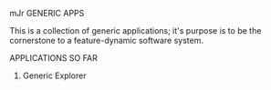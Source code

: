 mJr GENERIC APPS

This is a collection of generic applications; it's purpose is to be the cornerstone to a feature-dynamic software system.

APPLICATIONS SO FAR

1. Generic Explorer

